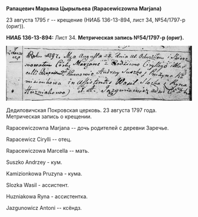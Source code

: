**Рапацевич Марьяна Цырыльева (Rapacewiczowna Marjana)**

23 августа 1795 г -- крещение (НИАБ 136-13-894, лист 34, №54/1797-р
(ориг)).

**НИАБ 136-13-894:** Лист 34. **Метрическая запись №54/1797-р (ориг).**

![](./media/e53c13af1ad4ab2375184e969d8172b0b36821b3.png)

Дедиловичская Покровская церковь. 23 августа 1797 года. Метрическая
запись о крещении.

Rapacewiczowna Marjana -- дочь родителей с деревни Заречье.

Rapacewicz Cirylli -- отец.

Rapacewiczowa Marcella -- мать.

Suszko Andrzey - кум.

Kamizionkowa Pruzyna - кума.

Slozka Wasil - ассистент.

Huzniakowa Ryna - ассистентка.

Jazgunowicz Antoni -- ксёндз.
